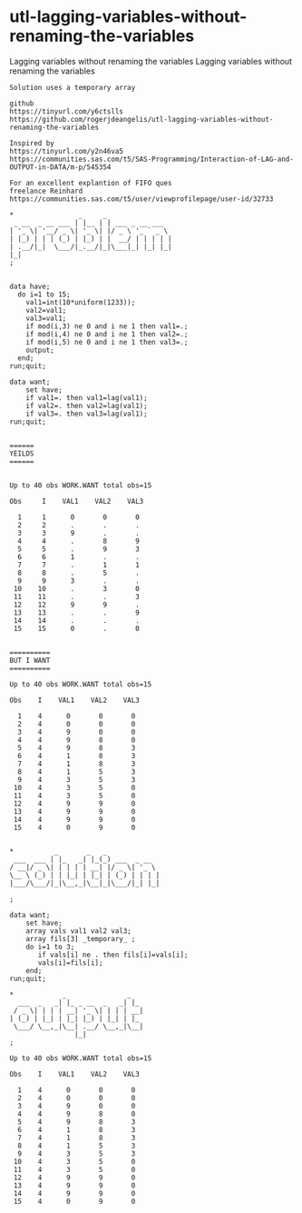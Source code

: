 # utl-lagging-variables-without-renaming-the-variables
Lagging variables without renaming the variables
    Lagging variables without renaming the variables                                                          
                                                                                                              
    Solution uses a temporary array                                                                           
                                                                                                              
    github                                                                                                    
    https://tinyurl.com/y6ctslls                                                                              
    https://github.com/rogerjdeangelis/utl-lagging-variables-without-renaming-the-variables                   
                                                                                                              
    Inspired by                                                                                               
    https://tinyurl.com/y2n46va5                                                                              
    https://communities.sas.com/t5/SAS-Programming/Interaction-of-LAG-and-OUTPUT-in-DATA/m-p/545354           
                                                                                                              
    For an excellent explantion of FIFO ques                                                                  
    freelance Reinhard                                                                                        
    https://communities.sas.com/t5/user/viewprofilepage/user-id/32733                                         
                                                                                                              
    *                _     _                                                                                  
     _ __  _ __ ___ | |__ | | ___ _ __ ___                                                                    
    | '_ \| '__/ _ \| '_ \| |/ _ \ '_ ` _ \                                                                   
    | |_) | | | (_) | |_) | |  __/ | | | | |                                                                  
    | .__/|_|  \___/|_.__/|_|\___|_| |_| |_|                                                                  
    |_|                                                                                                       
    ;                                                                                                         
                                                                                                              
                                                                                                              
    data have;                                                                                                
      do i=1 to 15;                                                                                           
        val1=int(10*uniform(1233));                                                                           
        val2=val1;                                                                                            
        val3=val1;                                                                                            
        if mod(i,3) ne 0 and i ne 1 then val1=.;                                                              
        if mod(i,4) ne 0 and i ne 1 then val2=.;                                                              
        if mod(i,5) ne 0 and i ne 1 then val3=.;                                                              
        output;                                                                                               
      end;                                                                                                    
    run;quit;                                                                                                 
                                                                                                              
    data want;                                                                                                
        set have;                                                                                             
        if val1=. then val1=lag(val1);                                                                        
        if val2=. then val2=lag(val1);                                                                        
        if val3=. then val3=lag(val1);                                                                        
    run;quit;                                                                                                 
                                                                                                              
                                                                                                              
    ======                                                                                                    
    YEILDS                                                                                                    
    ======                                                                                                    
                                                                                                              
                                                                                                              
    Up to 40 obs WORK.WANT total obs=15                                                                       
                                                                                                              
    Obs     I    VAL1    VAL2    VAL3                                                                         
                                                                                                              
      1     1      0       0       0                                                                          
      2     2      .       .       .                                                                          
      3     3      9       .       .                                                                          
      4     4      .       8       9                                                                          
      5     5      .       9       3                                                                          
      6     6      1       .       .                                                                          
      7     7      .       1       1                                                                          
      8     8      .       5       .                                                                          
      9     9      3       .       .                                                                          
     10    10      .       3       0                                                                          
     11    11      .       .       3                                                                          
     12    12      9       9       .                                                                          
     13    13      .       .       9                                                                          
     14    14      .       .       .                                                                          
     15    15      0       .       0                                                                          
                                                                                                              
                                                                                                              
    ==========                                                                                                
    BUT I WANT                                                                                                
    ==========                                                                                                
                                                                                                              
    Up to 40 obs WORK.WANT total obs=15                                                                       
                                                                                                              
    Obs    I    VAL1    VAL2    VAL3                                                                          
                                                                                                              
      1    4      0       0       0                                                                           
      2    4      0       0       0                                                                           
      3    4      9       0       0                                                                           
      4    4      9       8       0                                                                           
      5    4      9       8       3                                                                           
      6    4      1       8       3                                                                           
      7    4      1       8       3                                                                           
      8    4      1       5       3                                                                           
      9    4      3       5       3                                                                           
     10    4      3       5       0                                                                           
     11    4      3       5       0                                                                           
     12    4      9       9       0                                                                           
     13    4      9       9       0                                                                           
     14    4      9       9       0                                                                           
     15    4      0       9       0                                                                           
                                                                                                              
                                                                                                              
    *          _       _   _                                                                                  
     ___  ___ | |_   _| |_(_) ___  _ __                                                                       
    / __|/ _ \| | | | | __| |/ _ \| '_ \                                                                      
    \__ \ (_) | | |_| | |_| | (_) | | | |                                                                     
    |___/\___/|_|\__,_|\__|_|\___/|_| |_|                                                                     
                                                                                                              
    ;                                                                                                         
                                                                                                              
    data want;                                                                                                
        set have;                                                                                             
        array vals val1 val2 val3;                                                                            
        array fils[3] _temporary_ ;                                                                           
        do i=1 to 3;                                                                                          
           if vals[i] ne . then fils[i]=vals[i];                                                              
           vals[i]=fils[i];                                                                                   
        end;                                                                                                  
    run;quit;                                                                                                 
                                                                                                              
    *            _               _                                                                            
      ___  _   _| |_ _ __  _   _| |_                                                                          
     / _ \| | | | __| '_ \| | | | __|                                                                         
    | (_) | |_| | |_| |_) | |_| | |_                                                                          
     \___/ \__,_|\__| .__/ \__,_|\__|                                                                         
                    |_|                                                                                       
    ;                                                                                                         
                                                                                                              
    Up to 40 obs WORK.WANT total obs=15                                                                       
                                                                                                              
    Obs    I    VAL1    VAL2    VAL3                                                                          
                                                                                                              
      1    4      0       0       0                                                                           
      2    4      0       0       0                                                                           
      3    4      9       0       0                                                                           
      4    4      9       8       0                                                                           
      5    4      9       8       3                                                                           
      6    4      1       8       3                                                                           
      7    4      1       8       3                                                                           
      8    4      1       5       3                                                                           
      9    4      3       5       3                                                                           
     10    4      3       5       0                                                                           
     11    4      3       5       0                                                                           
     12    4      9       9       0                                                                           
     13    4      9       9       0                                                                           
     14    4      9       9       0                                                                           
     15    4      0       9       0                                                                           
                                                                                                              
